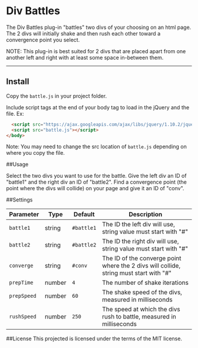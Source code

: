 # Div Battles

The Div Battles plug-in "battles" two divs of your choosing on an html page. The 2 divs will initially shake and then rush each other toward a convergence point you select.

NOTE: This plug-in is best suited for 2 divs that are placed apart from one another left and right with at least some space in-between them.

---

## Install

Copy the `battle.js` in your project folder.

Include script tags at the end of your body tag to load in the jQuery and the file. Ex:

```html
  <script src="https://ajax.googleapis.com/ajax/libs/jquery/1.10.2/jquery.min.js"></script>
  <script src="battle.js"></script>
</body>
```
Note: You may need to change the src location of `battle.js` depending on where you copy the file.


##Usage

Select the two divs you want to use for the battle. Give the left div an ID of "battle1" and the right div an ID of "battle2". Find a convergence point (the point where the divs will collide) on your page and give it an ID of "conv". 

##Settings

Parameter | Type | Default | Description
--- | --- | --- | ---
`battle1`| string | `#battle1` | The ID the left div will use, string value must start with "#"
`battle2`| string | `#battle2` | The ID the right div will use, string value must start with "#"
`converge`| string | `#conv` | The ID of the converge point where the 2 divs will collide, string must start with "#"
`prepTime`| number | `4` | The number of shake iterations
`prepSpeed`| number | `60` | The shake speed of the divs, measured in milliseconds
`rushSpeed`| number | `250` | The speed at which the divs rush to battle, measured in milliseconds

##License
This projected is licensed under the terms of the MIT license.






